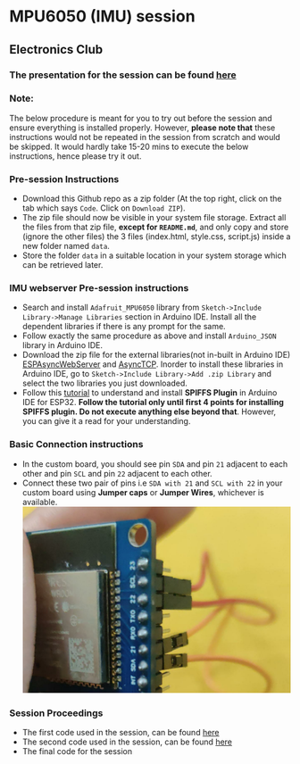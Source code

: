 # MPU6050 (IMU) session
## Electronics Club

### The presentation for the session can be found [here](https://docs.google.com/presentation/d/1OxjfJOWsnVvho-z-g3KpiE1wd0RCyOg-d9AANwInq7M/edit?usp=sharing)

### **Note**: 
The below procedure is meant for you to try out before the session and ensure everything is installed properly. However, **please note that** these instructions would not be repeated in the session from scratch and would be skipped. It would hardly take 15-20 mins to execute the below instructions, hence please try it out.

### Pre-session Instructions
* Download this Github repo as a zip folder (At the top right, click on the tab which says `Code`. Click on `Download ZIP`).
* The zip file should now be visible in your system file storage. Extract all the files from that zip file, **except for `README.md`**, and only copy and store (ignore the other files) the 3 files (index.html, style.css, script.js) inside a new folder named `data`.
* Store the folder `data` in a suitable location in your system storage which can be retrieved later.

### IMU webserver Pre-session instructions
* Search and install `Adafruit_MPU6050` library from `Sketch->Include Library->Manage Libraries` section in Arduino IDE. Install all the dependent libraries if there is any prompt for the same.
* Follow exactly the same procedure as above and install `Arduino_JSON` library in Arduino IDE.
* Download the zip file for the external libraries(not in-built in Arduino IDE) [ESPAsyncWebServer](https://github.com/me-no-dev/ESPAsyncWebServer/archive/master.zip) and [AsyncTCP](https://github.com/me-no-dev/AsyncTCP/archive/master.zip). Inorder to install these libraries in Arduino IDE, go to `Sketch->Include Library->Add .zip Library` and select the two libraries you just downloaded.
* Follow this [tutorial](https://randomnerdtutorials.com/install-esp32-filesystem-uploader-arduino-ide/) to understand and install **SPIFFS Plugin** in Arduino IDE for ESP32. **Follow the tutorial only until first 4 points for installing SPIFFS plugin. Do not execute anything else beyond that**. However, you can give it a read for your understanding.

### Basic Connection instructions
* In the custom board, you should see pin `SDA` and pin `21` adjacent to each other and pin `SCL` and pin `22` adjacent to each other.
* Connect these two pair of pins i.e `SDA with 21` and `SCL with 22` in your custom board using **Jumper caps** or **Jumper Wires**, whichever is available.
![diagram](https://github.com/Sarthak-22/MPU6050-IMU-session/blob/main/connection.jpeg)

### Session Proceedings
* The first code used in the session, can be found [here]()
* The second code used in the session, can be found [here]()
* The final code for the session[]()


